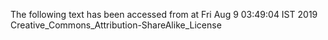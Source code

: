 The following text has been accessed from at Fri Aug 9 03:49:04 IST 2019
Creative_Commons_Attribution-ShareAlike_License
